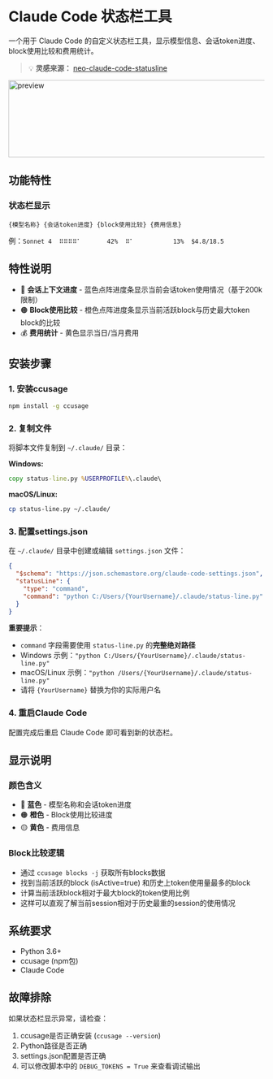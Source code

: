 # Claude Code 状态栏工具

一个用于 Claude Code 的自定义状态栏工具，显示模型信息、会话token进度、block使用比较和费用统计。

> 💡 **灵感来源：** [neo-claude-code-statusline](https://github.com/neorena-dev/neo-claude-code-statusline)

<img width="527" height="152" alt="preview" src="https://github.com/user-attachments/assets/72c4b775-570f-44a1-b7e8-f4c6a1433044" />


  
## 功能特性

### 状态栏显示
```
{模型名称} {会话token进度} {block使用比较} {费用信息}
```
例：`Sonnet 4  ⠿⠿⠿⠿⠁⠀⠀⠀⠀⠀ 42%  ⠿⠁⠀⠀⠀⠀⠀⠀⠀⠀ 13%  $4.8/18.5`

## 特性说明

- 🔵 **会话上下文进度** - 蓝色点阵进度条显示当前会话token使用情况（基于200k限制）
- 🟠 **Block使用比较** - 橙色点阵进度条显示当前活跃block与历史最大token block的比较
- 💰 **费用统计** - 黄色显示当日/当月费用

## 安装步骤

### 1. 安装ccusage
```bash
npm install -g ccusage
```

### 2. 复制文件
将脚本文件复制到 `~/.claude/` 目录：

**Windows:**
```cmd
copy status-line.py %USERPROFILE%\.claude\
```

**macOS/Linux:**
```bash
cp status-line.py ~/.claude/
```

### 3. 配置settings.json
在 `~/.claude/` 目录中创建或编辑 `settings.json` 文件：

```json
{
  "$schema": "https://json.schemastore.org/claude-code-settings.json",
  "statusLine": {
    "type": "command",
    "command": "python C:/Users/{YourUsername}/.claude/status-line.py"
  }
}
```

**重要提示**：
- `command` 字段需要使用 `status-line.py` 的**完整绝对路径**
- Windows 示例：`"python C:/Users/{YourUsername}/.claude/status-line.py"`
- macOS/Linux 示例：`"python /Users/{YourUsername}/.claude/status-line.py"`
- 请将 `{YourUsername}` 替换为你的实际用户名

### 4. 重启Claude Code
配置完成后重启 Claude Code 即可看到新的状态栏。

## 显示说明

### 颜色含义
- 🔵 **蓝色** - 模型名称和会话token进度
- 🟠 **橙色** - Block使用比较进度
- 🟡 **黄色** - 费用信息

### Block比较逻辑
- 通过 `ccusage blocks -j` 获取所有blocks数据
- 找到当前活跃的block (isActive=true) 和历史上token使用量最多的block
- 计算当前活跃block相对于最大block的token使用比例
- 这样可以直观了解当前session相对于历史最重的session的使用情况

## 系统要求

- Python 3.6+
- ccusage (npm包)
- Claude Code

## 故障排除

如果状态栏显示异常，请检查：
1. ccusage是否正确安装 (`ccusage --version`)
2. Python路径是否正确
3. settings.json配置是否正确
4. 可以修改脚本中的 `DEBUG_TOKENS = True` 来查看调试输出